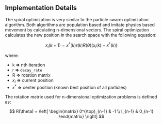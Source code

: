 ## Implementation Details

The spiral optimization is very similar to the particle swarm optimization algorithm. Both algorithms are population based and imitate physics based movement by calculating n-dimensional vectors. The spiral optimization calculates the new position in the search space with the following equation:

$$
x_i (k+1) = x^* (k) r(k) R(\theta) (x_i(k)- x^*(k))
$$

where:

- k **=>** nth iteration
- r **=>** `decay_rate`
- R **=>** rotation matrix
- $x_i$ **=>** current position
- $x^*$ **=>** center position (known best position of all particles)




The rotation matrix used for n-dimensional optimization problems is defined as:

$$
R(\theta) = \left[ \begin{matrix}
0^{\top}_{n-1} & -1 \\
I_{n-1} & 0_{n-1}
\end{matrix} \right]
$$

